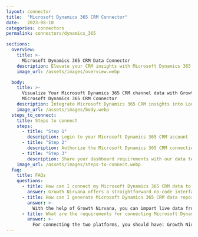 ```yaml
---
layout: connector
title:  "Microsoft Dynamics 365 CRM Connector"
date:   2023-08-10
categories: connectors
permalink: connectors/dynamics_365

sections:
  overview:
    title: >-
      Microsoft Dynamics 365 CRM Data Connector
    description: Elevate your CRM insights with Microsoft Dynamics 365 CRM integration. Seamlessly merge customer relationship data from Microsoft Dynamics 365 CRM with Looker Studio's analytical capabilities, unlocking insights that drive customer engagement strategies, sales performance, and operational excellence.
    image_url: /assets/images/overview.webp

  body:
    title: >-
      Visualize Your Microsoft Dynamics 365 CRM channel data with Growth Nirvana's
      Microsoft Dynamics 365 CRM Connector
    description: Integrate Microsoft Dynamics 365 CRM insights into Looker Studio for comprehensive CRM analytics that guide your customer-centric strategies.
    image_url: /assets/images/body.webp
  steps_to_connect:
    title: Steps to connect
    steps:
      - title: "Step 1"
        description: Login to your Microsoft Dynamics 365 CRM account
      - title: "Step 2"
        description: Authorize the Microsoft Dynamics 365 CRM connection to send data to Growth Nirvana
      - title: "Step 3"
        description: Share your dashboard requirements with our data team. We will build the report for you.
    image_url: /assets/images/steps-to-connect.webp
  faq:
    title: FAQs
    questions:
      - title: How can I connect my Microsoft Dynamics 365 CRM data to Google Data Studio/Looker Studio?
        answer: Growth Nirvana offers a straightforward no-code interface to connect to Microsoft Dynamics 365 CRM data sources.
      - title: How can I generate Microsoft Dynamics 365 CRM data reports in Looker Studio?
        answer: >-
          With the help of Growth Nirvana, you can import live data from Microsoft Dynamics 365 CRM into Looker Studio. These data can be viewed in charts, tables, and dashboards to generate branded reports that can be shared instantly.
      - title: What are the requirements for connecting Microsoft Dynamics 365 CRM and Looker Studio?
        answer: >-
          For connecting the two platforms, you should have: Growth Nirvana Account and Microsoft Dynamics 365 CRM Ads Account
---
```

